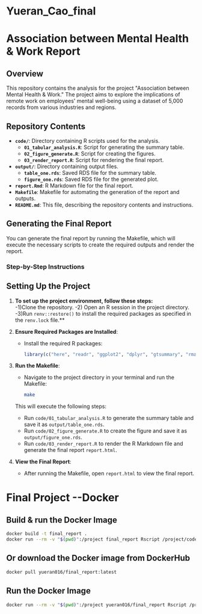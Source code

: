 # Yueran_Cao_final

# Association between Mental Health & Work Report

## Overview

This repository contains the analysis for the project "Association between Mental Health & Work." The project aims to explore the implications of remote work on employees' mental well-being using a dataset of 5,000 records from various industries and regions.

## Repository Contents

- **`code/`**: Directory containing R scripts used for the analysis.
  - **`01_tabular_analysis.R`**: Script for generating the summary table.
  - **`02_figure_generate.R`**: Script for creating the figures.
  - **`03_render_report.R`**: Script for rendering the final report.
- **`output/`**: Directory containing output files.
  - **`table_one.rds`**: Saved RDS file for the summary table.
  - **`figure_one.rds`**: Saved RDS file for the generated plot.
- **`report.Rmd`**: R Markdown file for the final report.
- **`Makefile`**: Makefile for automating the generation of the report and outputs.
- **`README.md`**: This file, describing the repository contents and instructions.

## Generating the Final Report

You can generate the final report by running the Makefile, which will execute the necessary scripts to create the required outputs and render the report.

### Step-by-Step Instructions
## Setting Up the Project

1. **To set up the project environment, follow these steps:**   
    -1)Clone the repository.
    -2) Open an R session in the project directory.
    -3)Run `renv::restore()` to install the required packages as specified in the `renv.lock` file.**

1. **Ensure Required Packages are Installed**:
   - Install the required R packages:
     ```r
     library(c("here", "readr", "ggplot2", "dplyr", "gtsummary", "rmarkdown"))
     ```

2. **Run the Makefile**:
   - Navigate to the project directory in your terminal and run the Makefile:
     ```sh
     make
     ```

   This will execute the following steps:
   - Run `code/01_tabular_analysis.R` to generate the summary table and save it as `output/table_one.rds`.
   - Run `code/02_figure_generate.R` to create the figure and save it as `output/figure_one.rds`.
   - Run `code/03_render_report.R` to render the R Markdown file and generate the final report `report.html`.

3. **View the Final Report**:
   - After running the Makefile, open `report.html` to view the final report.

# Final Project --Docker

## Build & run the Docker Image
```sh
docker build -t final_report .
docker run --rm -v "$(pwd)":/project final_report Rscript /project/code/03_render_report.R
```
## Or download the Docker image from DockerHub
```sh
docker pull yueran016/final_report:latest
```
## Run the Docker Image
```sh
docker run --rm -v "$(pwd)":/project yueran016/final_report Rscript /project/code/03_render_report.R




